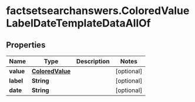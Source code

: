 # factsetsearchanswers.ColoredValueLabelDateTemplateDataAllOf

## Properties

Name | Type | Description | Notes
------------ | ------------- | ------------- | -------------
**value** | [**ColoredValue**](ColoredValue.md) |  | [optional] 
**label** | **String** |  | [optional] 
**date** | **String** |  | [optional] 


